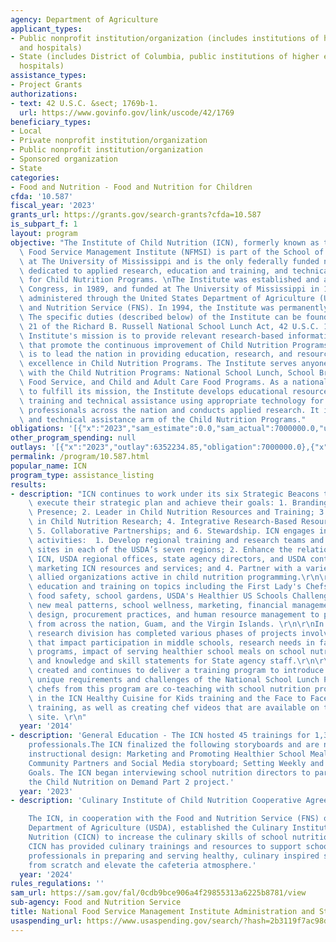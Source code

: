 ```yaml
---
agency: Department of Agriculture
applicant_types:
- Public nonprofit institution/organization (includes institutions of higher education
  and hospitals)
- State (includes District of Columbia, public institutions of higher education and
  hospitals)
assistance_types:
- Project Grants
authorizations:
- text: 42 U.S.C. &sect; 1769b-1.
  url: https://www.govinfo.gov/link/uscode/42/1769
beneficiary_types:
- Local
- Private nonprofit institution/organization
- Public nonprofit institution/organization
- Sponsored organization
- State
categories:
- Food and Nutrition - Food and Nutrition for Children
cfda: '10.587'
fiscal_year: '2023'
grants_url: https://grants.gov/search-grants?cfda=10.587
is_subpart_f: 1
layout: program
objective: "The Institute of Child Nutrition (ICN), formerly known as the National\
  \ Food Service Management Institute (NFMSI) is part of the School of Applied Science\
  \ at The University of Mississippi and is the only federally funded national center\
  \ dedicated to applied research, education and training, and technical assistance\
  \ for Child Nutrition Programs. \nThe Institute was established and authorized by\
  \ Congress, in 1989, and funded at The University of Mississippi in 1991 by a grant\
  \ administered through the United States Department of Agriculture (USDA), Food\
  \ and Nutrition Service (FNS). In 1994, the Institute was permanently authorized.\
  \ The specific duties (described below) of the Institute can be found in section\
  \ 21 of the Richard B. Russell National School Lunch Act, 42 U.S.C. 1769b-1.\nThe\
  \ Institute's mission is to provide relevant research-based information and services\
  \ that promote the continuous improvement of Child Nutrition Programs. The vision\
  \ is to lead the nation in providing education, research, and resources to promote\
  \ excellence in Child Nutrition Programs. The Institute serves anyone connected\
  \ with the Child Nutrition Programs: National School Lunch, School Breakfast, Summer\
  \ Food Service, and Child and Adult Care Food Programs. As a national center, and\
  \ to fulfill its mission, the Institute develops educational resources and offers\
  \ training and technical assistance using appropriate technology for child nutrition\
  \ professionals across the nation and conducts applied research. It is the training\
  \ and technical assistance arm of the Child Nutrition Programs."
obligations: '[{"x":"2023","sam_estimate":0.0,"sam_actual":7000000.0,"usa_spending_actual":7000000.0},{"x":"2024","sam_estimate":0.0,"sam_actual":10150000.0,"usa_spending_actual":10127053.21},{"x":"2025","sam_estimate":0.0,"sam_actual":9000000.0,"usa_spending_actual":0.0}]'
other_program_spending: null
outlays: '[{"x":"2023","outlay":6352234.85,"obligation":7000000.0},{"x":"2024","outlay":1467595.83,"obligation":10127053.21},{"x":"2025","outlay":0.0,"obligation":0.0}]'
permalink: /program/10.587.html
popular_name: ICN
program_type: assistance_listing
results:
- description: "ICN continues to work under its six Strategic Beacons to successfully\
    \ execute their strategic plan and achieve their goals: 1. Branding for a National\
    \ Presence; 2. Leader in Child Nutrition Resources and Training; 3. Authority\
    \ in Child Nutrition Research; 4. Integrative Research-Based Resources and Training;\
    \ 5. Collaborative Partnerships; and 6. Stewardship. ICN engages in the following\
    \ activities:  1. Develop regional training and research teams and regional training\
    \ sites in each of the USDA’s seven regions; 2. Enhance the relationships between\
    \ ICN, USDA regional offices, state agency directors, and USDA contacts; 3. Continue\
    \ marketing ICN resources and services; and 4. Partner with a variety of non-profit\
    \ allied organizations active in child nutrition programming.\r\n\r\nICN has provided\
    \ education and training on topics including the First Lady's Chefs Move to Schools,\
    \ food safety, school gardens, USDA's Healthier US Schools Challenge, nutrition,\
    \ new meal patterns, school wellness, marketing, financial management, facility\
    \ design, procurement practices, and human resource management to professionals\
    \ from across the nation, Guam, and the Virgin Islands. \r\n\r\nIn addition, ICN\
    \ research division has completed various phases of projects involving factors\
    \ that impact participation in middle schools, research needs in farm to school\
    \ programs, impact of serving healthier school meals on school nutrition programs,\
    \ and knowledge and skill statements for State agency staff.\r\n\r\nAlso, ICN\
    \ created and continues to deliver a training program to introduce chefs to the\
    \ unique requirements and challenges of the National School Lunch Program. Trained\
    \ chefs from this program are co-teaching with school nutrition professionals\
    \ in the ICN Healthy Cuisine for Kids training and the Face to Face Culinary Techniques\
    \ training, as well as creating chef videos that are available on the ICN web\
    \ site. \r\n"
  year: '2014'
- description: 'General Education - The ICN hosted 45 trainings for 1,312 child nutrition
    professionals.The ICN finalized the following storyboards and are now ready for
    instructional design: Marketing and Promoting Healthier School Meals; Utilizing
    Community Partners and Social Media storyboard; Setting Weekly and Daily Sodium
    Goals. The ICN began interviewing school nutrition directors to participate in
    the Child Nutrition on Demand Part 2 project.'
  year: '2023'
- description: 'Culinary Institute of Child Nutrition Cooperative Agreement

    The ICN, in cooperation with the Food and Nutrition Service (FNS) of the U.S.
    Department of Agriculture (USDA), established the Culinary Institute of Child
    Nutrition (CICN) to increase the culinary skills of school nutrition professionals.
    CICN has provided culinary trainings and resources to support school nutrition
    professionals in preparing and serving healthy, culinary inspired school meals
    from scratch and elevate the cafeteria atmosphere.'
  year: '2024'
rules_regulations: ''
sam_url: https://sam.gov/fal/0cdb9bce906a4f29855313a6225b8781/view
sub-agency: Food and Nutrition Service
title: National Food Service Management Institute Administration and Staffing Grant
usaspending_url: https://www.usaspending.gov/search/?hash=2b3119f7ac98d239b2d3782a2ff35ec2
---
```

